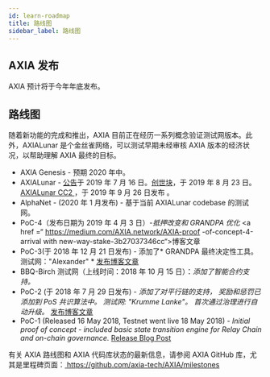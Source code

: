 ```yaml
---
id: learn-roadmap
title: 路线图
sidebar_label: 路线图
---
```


## AXIA 发布

AXIA 预计将于今年年底发布。

## 路线图

随着新功能的完成和推出，AXIA 目前正在经历一系列概念验证测试网版本。此外，AXIALunar 是个金丝雀网络，可以测试早期未经审核 AXIA 版本的经济状况，以帮助理解 AXIA 最终的目标。

- AXIA Genesis - 预期 2020 年中。
- AXIALunar - [公告](https://AXIA.network/axialunar-network-the-canary-network/)于 2019 年 7 月 16 日。[创世块](https://AXIA.network/axialunar-rollout-and-governance/)，于 2019 年 8 月 23 日。[AXIALunar CC2 ](https://AXIA.network/axialunar-cc2/)，于 2019 年 9 月 26 日发布 。
- AlphaNet - (2020 年 1 月发布) - 基于当前 AXIALunar codebase 的测试网。
- PoC-4（发布日期为 2019 年 4 月 3 日）-_抵押改变和 GRANDPA 优化_ <a href =“ https://medium.com/AXIA.network/AXIA-proof -of-concept-4-arrival with new-way-stake-3b27037346cc“>博客文章</a>
- PoC-3(于 2018 年 12 月 21 日发布) - 添加了* GRANDPA 最终决定性工具。 测试网："Alexander" * [发布博客文章 ](https://medium.com/coinmonks/AXIA-hello-world-3-poc-3-on-substrate-is-here-c45d100f72e3)
- BBQ-Birch 测试网（上线时间：2018 年 10 月 15 日）：_添加了智能合约支持。_
- PoC-2 (于 2018 年 7 月 29 日发布) - _添加了对平行链的支持， 奖励和惩罚已添加到 PoS 共识算法中。 测试网: "Krumme Lanke"。 首次通过治理进行自动升级。_ [发布博客文章](https://medium.com/AXIA.network/AXIA-poc-2-is-here-allychains-runtime-upgrades-and-libp2p-networking-7035bb141c25)
- PoC-1 (Released 16 May 2018, Testnet went live 18 May 2018) - _Initial proof of concept - included basic state transition engine for Relay Chain and on-chain governance._ [Release Blog Post](https://medium.com/AXIA.network/now-live-AXIA-proof-of-concept-1-3e718512a8d)

有关 AXIA 路线图和 AXIA 代码库状态的最新信息，请参阅 AXIA GitHub 库，尤其是里程碑页面：[ https://github.com/axia-tech/AXIA/milestones ](https://github.com/axia-tech/AXIA/milestones)
